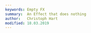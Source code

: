 ```yaml
---
keywords: Empty FX
summary:  An Effect that does nothing
author:   Christoph Hart
modified: 18.03.2019
---
```


